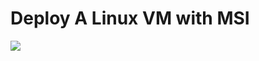 # Deploy A Linux VM with MSI

<a href="https://portal.azure.com/#create/Microsoft.Template/uri/https://github.com/Neifn/AzureResourceManager" target="_blank">
    <img src="http://azuredeploy.net/deploybutton.png"/>
</a>
